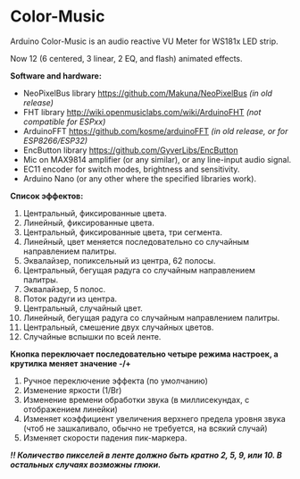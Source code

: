 # Color-Music
Arduino Color-Music is an audio reactive VU Meter for WS181x LED strip.

Now 12 (6 centered, 3 linear, 2 EQ, and flash) animated effects.

<b>Software and hardware:</b>
- NeoPixelBus library https://github.com/Makuna/NeoPixelBus <i>(in old release)</i>
- FHT library http://wiki.openmusiclabs.com/wiki/ArduinoFHT <i>(not compatible for ESPxx)</i>
- ArduinoFFT https://github.com/kosme/arduinoFFT <i>(in old release, or for ESP8266/ESP32)</i>
- EncButton library https://github.com/GyverLibs/EncButton
- Mic on MAX9814 amplifier (or any similar), or any line-input audio signal.
- EC11 encoder for switch modes, brightness and sensitivity.
- Arduino Nano (or any other where the specified libraries work).

<b>Список эффектов:</b>
1. Центральный, фиксированные цвета.
2. Линейный, фиксированные цвета.
3. Центральный, фиксированные цвета, три сегмента.
4. Линейный, цвет меняется последовательно со случайным направлением палитры.
5. Эквалайзер, попиксельный из центра, 62 полосы.
6. Центральный, бегущая радуга со случайным направлением палитры.
7. Эквалайзер, 5 полос.
8. Поток радуги из центра.
9. Центральный, случайный цвет.
10. Линейный, бегущая радуга со случайным направлением палитры.
11. Центральный, смешение двух случайных цветов.
12. Случайные вспышки по всей ленте.

<b>Кнопка переключает последовательно четыре режима настроек, а крутилка меняет значение -/+</b>
1. Ручное переключение эффекта (по умолчанию)
2. Изменение яркости (1/Br)
3. Изменение времени обработки звука (в миллисекундах, с отображением линейки)
4. Изменяет коэффициент увеличения верхнего предела уровня звука (чтоб не зашкаливало, обычно не требуется, на всякий случай)
5. Изменяет скорости падения пик-маркера.

<i><b>!! Количество пикселей в ленте должно быть кратно 2, 5, 9, или 10. В остальных случаях возможны глюки.</b></i>
